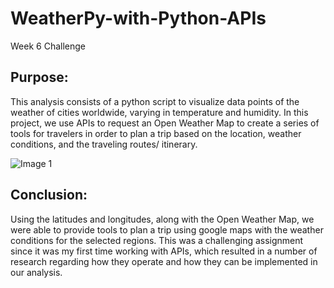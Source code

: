 # WeatherPy-with-Python-APIs
Week 6 Challenge

## Purpose: 
This analysis consists of a python script to visualize data points of the weather of cities worldwide, varying in temperature and humidity. In this project, we use APIs to request an Open Weather Map to create a series of tools for travelers in order to plan a trip based on the location, weather conditions, and the traveling routes/ itinerary. 

![Image 1]() 

## Conclusion: 
Using the latitudes and longitudes, along with the Open Weather Map, we were able to provide tools to plan a trip using google maps with the weather conditions for the selected regions. 
This was a challenging assignment since it was my first time working with APIs, which resulted in a number of research regarding how they operate and how they can be implemented in our analysis. 

